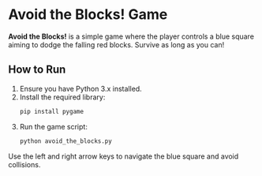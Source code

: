 # Avoid the Blocks! Game

**Avoid the Blocks!** is a simple game where the player controls a blue square aiming to dodge the falling red blocks. Survive as long as you can!

## How to Run

1. Ensure you have Python 3.x installed.
2. Install the required library:
   ```bash
   pip install pygame
3. Run the game script:
    ```bash
   python avoid_the_blocks.py

Use the left and right arrow keys to navigate the blue square and avoid collisions.